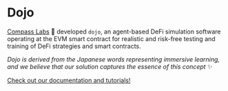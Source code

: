 # Dojo

[Compass Labs](https://compasslabs.ai/) 🧭 developed `dojo`, an agent-based DeFi simulation software operating at the EVM smart contract for realistic and risk-free testing and training of DeFi strategies and smart contracts.

*Dojo is derived from the Japanese words representing immersive learning, and we believe that our solution captures the essence of this concept* ✨


[Check out our documentation and tutorials!](http://dojo.compasslabs.ai)